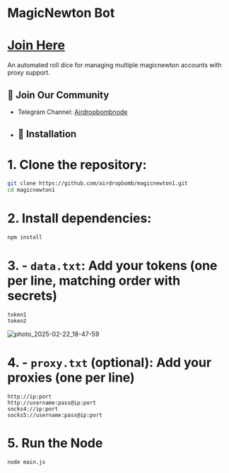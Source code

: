 # MagicNewton Bot

# [Join Here](https://magicnewton.com/portal?referral=bqhb9sqpmr8rw7ax)

An automated roll dice for managing multiple magicnewton accounts with proxy support.

## 📢 Join Our Community

- Telegram Channel: [Airdropbombnode](https://t.me/airdropbombnode)

- ## 🚀 Installation

# 1. Clone the repository:
```bash
git clone https://github.com/airdropbomb/magicnewton1.git
cd magicnewton1
```

# 2. Install dependencies:
```bash
npm install
```

# 3.  - `data.txt`: Add your tokens (one per line, matching order with secrets)
   ```
   token1
   token2
   ```
![photo_2025-02-22_18-47-59](https://github.com/user-attachments/assets/59f826b5-e1ae-4f4c-a630-206fc3fca35b)

# 4.   - `proxy.txt` (optional): Add your proxies (one per line)
   ```
   http://ip:port
   http://username:pass@ip:port
   socks4://ip:port
   socks5://username:pass@ip:port
   ```

# 5. Run the Node
```bash
node main.js
```
